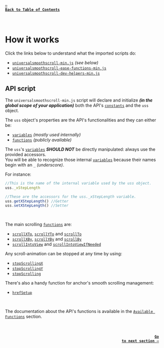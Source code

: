 #### <a href = "https://github.com/CristianDavideConte/universalSmoothScroll#table-of-contents"><code>&#8678; Back to Table of Contents</code></a>
<br/>

# How it works
Click the links below to understand what the imported scripts do: 
* [`universalsmoothscroll-min.js`](./HowItWorks.md#api-script) _(see below)_
* [`universalsmoothscroll-ease-functions-min.js`](./EasingFunctions.md)
* [`universalsmoothscroll-dev-helpers-min.js`](./DevHelpers.md)


## API script 
The `universalsmoothscroll-min.js` script will declare and initialize ***(in the global scope of your application)*** both the API's [`constants`](./ConstantsAbout.md) and the `uss` object. <br/>

The `uss` object's properties are the API's functionalities and they can either be: <br/>
* [`variables`](./VariablesAbout.md) _(mostly used internally)_
* [`functions`](./FunctionsAbout.md) _(publicly available)_ <br/>
  
The `uss`'s [`variables`](./VariablesAbout.md) ***SHOULD NOT*** be directly manipulated: always use the provided accessors.<br/>
You will be able to recognize those internal [`variables`](./VariablesAbout.md) because their names begin with an `_` _(underscore)_. <br/>

For instance:
```javascript
//This is the name of the internal variable used by the uss object.
uss._xStepLength

//These are the accessors for the uss._xStepLength variable.
uss.getXStepLength() //Getter
uss.setXStepLength() //Setter
```
<br/>

The main scrolling [`functions`](./FunctionsAbout.md) are:
* [`scrollXTo`](./FunctionsAbout.md#scrollXToFun),  [`scrollYTo`](./FunctionsAbout.md#scrollYToFun) and [`scrollTo`](./FunctionsAbout.md#scrollToFun)
* [`scrollXBy`](./FunctionsAbout.md#scrollXByFun),  [`scrollYBy`](./FunctionsAbout.md#scrollYByFun) and [`scrollBy`](./FunctionsAbout.md#scrollByFun)
* [`scrollIntoView`](./FunctionsAbout.md#scrollIntoViewFun) and [`scrollIntoViewIfNeeded`](./FunctionsAbout.md#scrollIntoViewIfNeededFun) <br/>

Any scroll-animation can be stopped at any time by using:
* [`stopScrollingX`](./FunctionsAbout.md#stopScrollingXFun)
* [`stopScrollingY`](./FunctionsAbout.md#stopScrollingYFun)
* [`stopScrolling`](./FunctionsAbout.md#stopScrollingFun)

There's also a handy function for anchor's smooth scrolling management:
* [`hrefSetup`](./FunctionsAbout.md#hrefSetupFun)

<br/>

The documentation about the API's functions is available in the [`Available Functions`](./FunctionsAbout.md) section. 

<br/>

#### <p align="right"><a href = "./FunctionsAbout.md"><code>Go to next section &#8680;</code></a></p>
